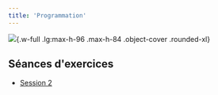 ```yaml
---
title: 'Programmation'
---
```


![](/images/IC1T.png){.w-full .lg:max-h-96 .max-h-84 .object-cover .rounded-xl}

## Séances d'exercices

- [Session 2](/IC1T/exercises/2)
